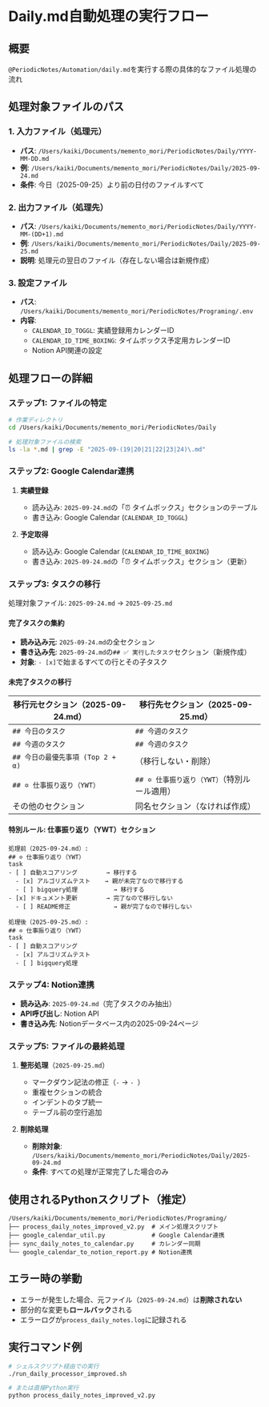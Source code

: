 # Daily.md自動処理の実行フロー

## 概要
`@PeriodicNotes/Automation/daily.md`を実行する際の具体的なファイル処理の流れ

## 処理対象ファイルのパス

### 1. 入力ファイル（処理元）
- **パス**: `/Users/kaiki/Documents/memento_mori/PeriodicNotes/Daily/YYYY-MM-DD.md`
- **例**: `/Users/kaiki/Documents/memento_mori/PeriodicNotes/Daily/2025-09-24.md`
- **条件**: 今日（2025-09-25）より前の日付のファイルすべて

### 2. 出力ファイル（処理先）
- **パス**: `/Users/kaiki/Documents/memento_mori/PeriodicNotes/Daily/YYYY-MM-(DD+1).md`
- **例**: `/Users/kaiki/Documents/memento_mori/PeriodicNotes/Daily/2025-09-25.md`
- **説明**: 処理元の翌日のファイル（存在しない場合は新規作成）

### 3. 設定ファイル
- **パス**: `/Users/kaiki/Documents/memento_mori/PeriodicNotes/Programing/.env`
- **内容**: 
  - `CALENDAR_ID_TOGGL`: 実績登録用カレンダーID
  - `CALENDAR_ID_TIME_BOXING`: タイムボックス予定用カレンダーID
  - Notion API関連の設定

## 処理フローの詳細

### ステップ1: ファイルの特定
```bash
# 作業ディレクトリ
cd /Users/kaiki/Documents/memento_mori/PeriodicNotes/Daily

# 処理対象ファイルの検索
ls -la *.md | grep -E "2025-09-(19|20|21|22|23|24)\.md"
```

### ステップ2: Google Calendar連携
1. **実績登録**
   - 読み込み: `2025-09-24.md`の「⏰ タイムボックス」セクションのテーブル
   - 書き込み: Google Calendar (`CALENDAR_ID_TOGGL`)
   
2. **予定取得**
   - 読み込み: Google Calendar (`CALENDAR_ID_TIME_BOXING`)
   - 書き込み: `2025-09-24.md`の「⏰ タイムボックス」セクション（更新）

### ステップ3: タスクの移行
処理対象ファイル: `2025-09-24.md` → `2025-09-25.md`

#### 完了タスクの集約
- **読み込み元**: `2025-09-24.md`の全セクション
- **書き込み先**: `2025-09-24.md`の`## ✅ 実行したタスク`セクション（新規作成）
- **対象**: `- [x]`で始まるすべての行とその子タスク

#### 未完了タスクの移行
| 移行元セクション（2025-09-24.md） | 移行先セクション（2025-09-25.md） |
|---|---|
| `## 今日のタスク` | `## 今週のタスク` |
| `## 今週のタスク` | `## 今週のタスク` |
| `## 今日の最優先事項 (Top 2 + α)` | （移行しない・削除） |
| `## ✡️ 仕事振り返り（YWT）` | `## ✡️ 仕事振り返り（YWT）`（特別ルール適用） |
| その他のセクション | 同名セクション（なければ作成） |

#### 特別ルール: 仕事振り返り（YWT）セクション
```
処理前（2025-09-24.md）:
## ✡️ 仕事振り返り（YWT）
task
- [ ] 自動スコアリング        → 移行する
  - [x] アルゴリズムテスト    → 親が未完了なので移行する
  - [ ] bigquery処理          → 移行する
- [x] ドキュメント更新        → 完了なので移行しない
  - [ ] README修正            → 親が完了なので移行しない

処理後（2025-09-25.md）:
## ✡️ 仕事振り返り（YWT）
task
- [ ] 自動スコアリング
  - [x] アルゴリズムテスト
  - [ ] bigquery処理
```

### ステップ4: Notion連携
- **読み込み**: `2025-09-24.md`（完了タスクのみ抽出）
- **API呼び出し**: Notion API
- **書き込み先**: Notionデータベース内の2025-09-24ページ

### ステップ5: ファイルの最終処理
1. **整形処理**（`2025-09-25.md`）
   - マークダウン記法の修正（`-` → `- `）
   - 重複セクションの統合
   - インデントのタブ統一
   - テーブル前の空行追加

2. **削除処理**
   - **削除対象**: `/Users/kaiki/Documents/memento_mori/PeriodicNotes/Daily/2025-09-24.md`
   - **条件**: すべての処理が正常完了した場合のみ

## 使用されるPythonスクリプト（推定）
```
/Users/kaiki/Documents/memento_mori/PeriodicNotes/Programing/
├── process_daily_notes_improved_v2.py  # メイン処理スクリプト
├── google_calendar_util.py             # Google Calendar連携
├── sync_daily_notes_to_calendar.py     # カレンダー同期
└── google_calendar_to_notion_report.py # Notion連携
```

## エラー時の挙動
- エラーが発生した場合、元ファイル（`2025-09-24.md`）は**削除されない**
- 部分的な変更も**ロールバック**される
- エラーログが`process_daily_notes.log`に記録される

## 実行コマンド例
```bash
# シェルスクリプト経由での実行
./run_daily_processor_improved.sh

# または直接Python実行
python process_daily_notes_improved_v2.py
```